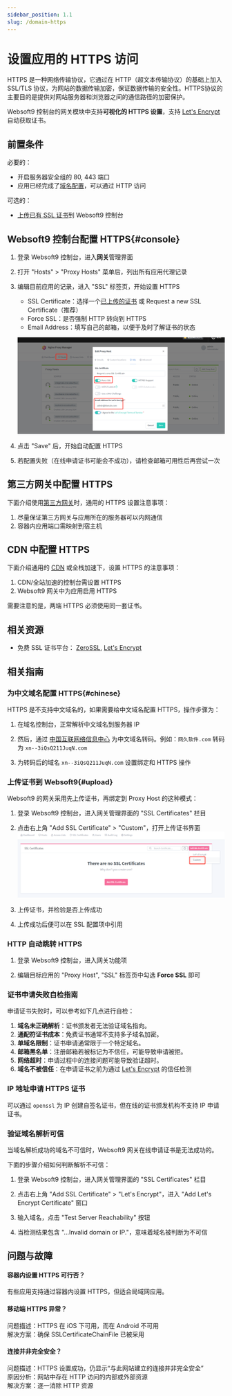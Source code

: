 ```yaml
---
sidebar_position: 1.1
slug: /domain-https
---
```


# 设置应用的 HTTPS 访问

HTTPS 是一种网络传输协议，它通过在 HTTP（超文本传输协议）的基础上加入 SSL/TLS 协议，为网站的数据传输加密，保证数据传输的安全性。HTTPS协议的主要目的是提供对网站服务器和浏览器之间的通信路径的加密保护。

Websoft9 控制台的网关模块中支持**可视化的 HTTPS 设置**，支持 [Let's Encrypt](https://letsencrypt.org/) 自动获取证书。   

## 前置条件

必要的：

- 开启服务器安全组的 80, 443 端口
- 应用已经完成了[域名配置](./domain-set.md)，可以通过 HTTP 访问

可选的：

- [上传已有 SSL 证书](#upload)到 Websoft9 控制台

## Websoft9 控制台配置 HTTPS{#console}

1. 登录 Websoft9 控制台，进入**网关**管理界面

2. 打开 "Hosts" > "Proxy Hosts" 菜单后，列出所有应用代理记录

3. 编辑目前应用的记录，进入 "SSL" 标签页，开始设置 HTTPS

   - SSL Certificate：选择一个[已上传的证书](#upload) 或 Request a new SSL Certificate（推荐）
   - Force SSL：是否强制 HTTP 转向到 HTTPS
   - Email Address：填写自己的邮箱，以便于及时了解证书的状态

   ![](./assets/websoft9-gateway-setautohttps.png)

4. 点击 "Save" 后，开始自动配置 HTTPS

5. 若配置失败（在线申请证书可能会不成功），请检查邮箱可用性后再尝试一次

## 第三方网关中配置 HTTPS

下面介绍使用[第三方网关](./gateway-integration)时，通用的 HTTPS 设置注意事项：

1. 尽量保证第三方网关与应用所在的服务器可以内网通信
2. 容器内应用端口需映射到宿主机

## CDN 中配置 HTTPS

下面介绍通用的 [CDN](./gateway-cdn) 或全栈加速下，设置 HTTPS 的注意事项：

1. CDN/全站加速的控制台需设置 HTTPS
2. Websoft9 网关中为应用启用 HTTPS

需要注意的是，两端 HTTPS 必须使用同一套证书。


## 相关资源

- 免费 SSL 证书平台： [ZeroSSL](https://zerossl.com/), [Let's Encrypt](https://letsencrypt.org/) 

## 相关指南

### 为中文域名配置 HTTPS{#chinese}

HTTPS 是不支持中文域名的，如果需要给中文域名配置 HTTPS，操作步骤为：

1. 在域名控制台，正常解析中文域名到服务器 IP

2. 然后，通过 [中国互联网络信息中心](http://www.cnnic.cn/jczyfw/zwym/zgymzcjsy/201206/t20120612_26523.htm) 为中文域名转码。例如：`网久软件.com` 转码为 `xn--3iQsQ211JuqN.com`

3. 为转码后的域名 `xn--3iQsQ211JuqN.com` 设置绑定和 HTTPS 操作

### 上传证书到 Websoft9{#upload}

Websoft9 的网关采用先上传证书，再绑定到 Proxy Host 的这种模式：

1. 登录 Websoft9 控制台，进入网关管理界面的 "SSL Certificates" 栏目

2. 点击右上角 "Add SSL Certificate" > "Custom"，打开上传证书界面
   ![](./assets/websoft9-gateway-addcustomssl.png)

3. 上传证书，并检验是否上传成功

4. 上传成功后便可以在 SSL 配置项中引用

### HTTP 自动跳转 HTTPS

1. 登录 Websoft9 控制台，进入网关功能项

2. 编辑目标应用的 "Proxy Host", "SSL" 标签页中勾选 **Force SSL** 即可

### 证书申请失败自检指南

申请证书失败时，可以参考如下几点进行自检：

1. **域名未正确解析**：证书颁发者无法验证域名指向。
2. **通配符证书成本**：免费证书通常不支持多子域名加密。
3. **单域名限制**：证书申请通常限于一个特定域名。
4. **邮箱黑名单**：注册邮箱若被标记为不信任，可能导致申请被拒。
5. **网络超时**：申请过程中的连接问题可能导致验证超时。
6. **域名不被信任**：在申请证书之前为通过 [Let's Encrypt](https://letsencrypt.org/) 的信任检测

### IP 地址申请 HTTPS 证书

可以通过 `openssl` 为 IP 创建自签名证书，但在线的证书颁发机构不支持 IP 申请证书。  

### 验证域名解析可信

当域名解析成功的域名不可信时，Websoft9 网关在线申请证书是无法成功的。  

下面的步骤介绍如何判断解析不可信：  

1. 登录 Websoft9 控制台，进入网关管理界面的 "SSL Certificates" 栏目

2. 点击右上角 "Add SSL Certificate" > "Let's Encrypt"，进入 "Add Let's Encrypt Certificate" 窗口

3. 输入域名，点击 "Test Server Reachability" 按钮

4. 当检测结果包含 "...Invalid domain or IP."，意味着域名被判断为不可信

## 问题与故障

#### 容器内设置 HTTPS 可行否？

有些应用支持通过容器内设置 HTTPS，但适合局域网应用。  

#### 移动端 HTTPS 异常？

问题描述：HTTPS 在 iOS 下可用，而在 Android 不可用    
解决方案：确保 SSLCertificateChainFile 已被采用

#### 连接并非完全安全？

问题描述：HTTPS 设置成功，仍显示“与此网站建立的连接并非完全安全”  
原因分析：网站中存在 HTTP 访问的内部或外部资源  
解决方案：逐一消除 HTTP 资源

#### 

